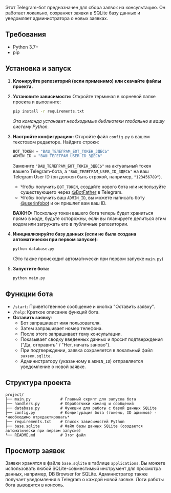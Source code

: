 Этот Telegram-бот предназначен для сбора заявок на консультацию. Он работает локально, сохраняет заявки в SQLite базу данных и уведомляет администратора о новых заявках.

## Требования
- Python 3.7+
- pip

## Установка и запуск
1.  **Клонируйте репозиторий (если применимо) или скачайте файлы проекта.**

2.  **Установите зависимости:**
    Откройте терминал в корневой папке проекта и выполните:
    ```bash
    pip install -r requirements.txt
    ```
    *Эта команда установит необходимые библиотеки глобально в вашу систему Python.*

3.  **Настройте конфигурацию:**
    Откройте файл `config.py` в вашем текстовом редакторе.
    Найдите строки:
    ```python
    BOT_TOKEN = "ВАШ_ТЕЛЕГРАМ_БОТ_ТОКЕН_ЗДЕСЬ"
    ADMIN_ID = "ВАШ_ТЕЛЕГРАМ_USER_ID_ЗДЕСЬ"
    ```
    Замените `"ВАШ_ТЕЛЕГРАМ_БОТ_ТОКЕН_ЗДЕСЬ"` на актуальный токен вашего Telegram-бота, а `"ВАШ_ТЕЛЕГРАМ_USER_ID_ЗДЕСЬ"` на ваш Telegram User ID (он должен быть строкой, например, `"123456789"`).

    - Чтобы получить `BOT_TOKEN`, создайте нового бота или используйте существующего через [@BotFather](https://t.me/BotFather) в Telegram.
    - Чтобы получить ваш `ADMIN_ID`, вы можете написать боту [@userinfobot](https://t.me/userinfobot) и он пришлет вам ваш ID.

    **ВАЖНО:** Поскольку токен вашего бота теперь будет храниться прямо в коде, будьте осторожны, если вы планируете делиться этим кодом или загружать его в публичные репозитории.

4.  **Инициализируйте базу данных (если не была создана автоматически при первом запуске):**
    ```bash
    python database.py
    ```
    (Это также происходит автоматически при первом запуске `main.py`)

5.  **Запустите бота:**
    ```bash
    python main.py
    ```

## Функции бота
-   `/start`: Приветственное сообщение и кнопка "Оставить заявку".
-   `/help`: Краткое описание функций бота.
-   **Оставить заявку**:
    -   Бот запрашивает имя пользователя.
    -   Затем запрашивает номер телефона.
    -   После этого запрашивает тему консультации.
    -   Показывает сводку введенных данных и просит подтверждения ("Да, отправить" / "Нет, начать заново").
    -   При подтверждении, заявка сохраняется в локальный файл `заявки.sqlite`.
    -   Администратору (указанному в `ADMIN_ID`) отправляется уведомление о новой заявке.

## Структура проекта
```
project/
├── main.py             # Главный скрипт для запуска бота
├── handlers.py         # Обработчики команд и сообщений
├── database.py         # Функции для работы с базой данных SQLite
├── config.py           # Конфигурация бота (токены, ID админов) - *необходимо отредактировать*
├── requirements.txt    # Список зависимостей Python
├── base.sqlite         # Файл базы данных SQLite (создается автоматически при первом запуске)
└── README.md           # Этот файл
```

## Просмотр заявок
Заявки хранятся в файле `base.sqlite` в таблице `applications`. Вы можете использовать любой SQLite-совместимый инструмент для просмотра данных, например, DB Browser for SQLite.
Администратор также получает уведомления в Telegram о каждой новой заявке.
Логи работы бота выводятся в консоль. 
